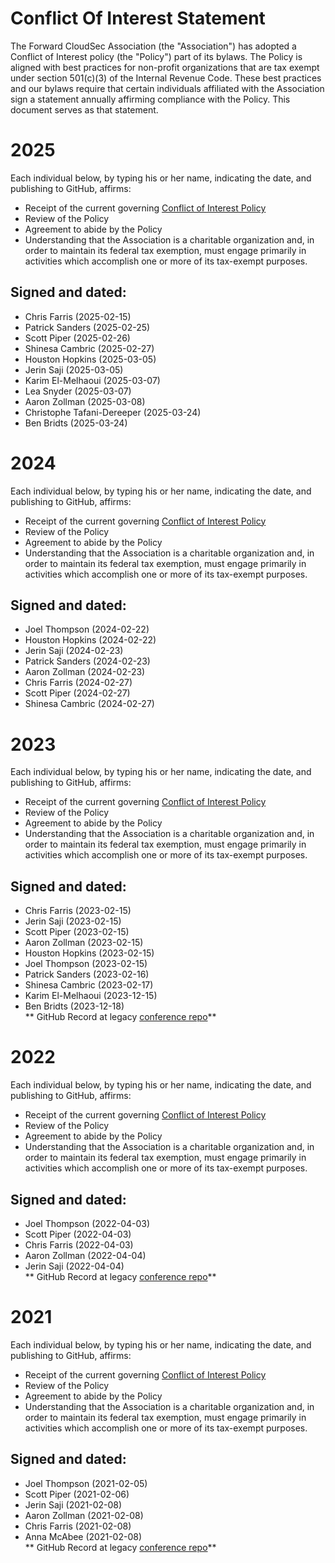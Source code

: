 # Conflict Of Interest Statement

The Forward CloudSec Association (the "Association") has adopted a Conflict of
Interest policy (the "Policy") part of its bylaws. The Policy is aligned with
best practices for non-profit organizations that are tax exempt under section
501(c)(3) of the Internal Revenue Code. These best practices and our bylaws
require that certain individuals affiliated with the Association sign a
statement annually affirming compliance with the Policy. This document serves
as that statement.

# 2025

Each individual below, by typing his or her name, indicating the date, and
publishing to GitHub, affirms:
* Receipt of the current governing [Conflict of Interest
  Policy](https://github.com/fwdcloudsec/governance/blob/main/Bylaws.md#conflict-of-interest)
* Review of the Policy
* Agreement to abide by the Policy
* Understanding that the Association is a charitable organization and, in order
  to maintain its federal tax exemption, must engage primarily in activities
  which accomplish one or more of its tax-exempt purposes.

## Signed and dated:
* Chris Farris (2025-02-15)
* Patrick Sanders (2025-02-25)
* Scott Piper (2025-02-26)
* Shinesa Cambric (2025-02-27)
* Houston Hopkins (2025-03-05)
* Jerin Saji (2025-03-05)
* Karim El-Melhaoui (2025-03-07)
* Lea Snyder (2025-03-07)
* Aaron Zollman (2025-03-08)
* Christophe Tafani-Dereeper (2025-03-24)
* Ben Bridts (2025-03-24)

# 2024

Each individual below, by typing his or her name, indicating the date, and
publishing to GitHub, affirms:
* Receipt of the current governing [Conflict of Interest
  Policy](https://github.com/fwdcloudsec/governance/blob/main/Bylaws.md#conflict-of-interest)
* Review of the Policy
* Agreement to abide by the Policy
* Understanding that the Association is a charitable organization and, in order
  to maintain its federal tax exemption, must engage primarily in activities
  which accomplish one or more of its tax-exempt purposes.

## Signed and dated:
* Joel Thompson (2024-02-22)
* Houston Hopkins (2024-02-22)
* Jerin Saji (2024-02-23)
* Patrick Sanders (2024-02-23)
* Aaron Zollman (2024-02-23)
* Chris Farris (2024-02-27)
* Scott Piper (2024-02-27)
* Shinesa Cambric (2024-02-27)


# 2023

Each individual below, by typing his or her name, indicating the date, and
publishing to GitHub, affirms:
* Receipt of the current governing [Conflict of Interest
  Policy](https://github.com/fwdcloudsec/governance/blob/main/Bylaws.md#conflict-of-interest)
* Review of the Policy
* Agreement to abide by the Policy
* Understanding that the Association is a charitable organization and, in order
  to maintain its federal tax exemption, must engage primarily in activities
  which accomplish one or more of its tax-exempt purposes.

## Signed and dated:
* Chris Farris (2023-02-15)
* Jerin Saji (2023-02-15)
* Scott Piper (2023-02-15)
* Aaron Zollman (2023-02-15)
* Houston Hopkins (2023-02-15)
* Joel Thompson (2023-02-15)
* Patrick Sanders (2023-02-16)
* Shinesa Cambric (2023-02-17)
* Karim El-Melhaoui (2023-12-15)
* Ben Bridts (2023-12-18)\
** GitHub Record at legacy [conference repo](https://github.com/fwdcloudsec/conference/commits/master/ConflictOfInterest.md)**

# 2022

Each individual below, by typing his or her name, indicating the date, and
publishing to GitHub, affirms:
* Receipt of the current governing [Conflict of Interest
  Policy](https://github.com/fwdcloudsec/conference/blob/7baefb6cdd5cacc28a594e0830dd7e249dce46ed/Bylaws.md#conflict-of-interest)
* Review of the Policy
* Agreement to abide by the Policy
* Understanding that the Association is a charitable organization and, in order
  to maintain its federal tax exemption, must engage primarily in activities
  which accomplish one or more of its tax-exempt purposes.

## Signed and dated:
* Joel Thompson (2022-04-03)
* Scott Piper (2022-04-03)
* Chris Farris (2022-04-03)
* Aaron Zollman (2022-04-04)
* Jerin Saji (2022-04-04)\
** GitHub Record at legacy [conference repo](https://github.com/fwdcloudsec/conference/commits/master/ConflictOfInterest.md)**


# 2021

Each individual below, by typing his or her name, indicating the date, and
publishing to GitHub, affirms:
* Receipt of the current governing [Conflict of Interest
  Policy](https://github.com/fwdcloudsec/conference/blob/5e8d279c3766307cdd5a591547789762aec5a70e/Bylaws.md#conflict-of-interest)
* Review of the Policy
* Agreement to abide by the Policy
* Understanding that the Association is a charitable organization and, in order
  to maintain its federal tax exemption, must engage primarily in activities
  which accomplish one or more of its tax-exempt purposes.

## Signed and dated:
* Joel Thompson (2021-02-05)
* Scott Piper (2021-02-06)
* Jerin Saji (2021-02-08)
* Aaron Zollman (2021-02-08)
* Chris Farris (2021-02-08)
* Anna McAbee (2021-02-08)\
** GitHub Record at legacy [conference repo](https://github.com/fwdcloudsec/conference/commits/master/ConflictOfInterest.md)**
